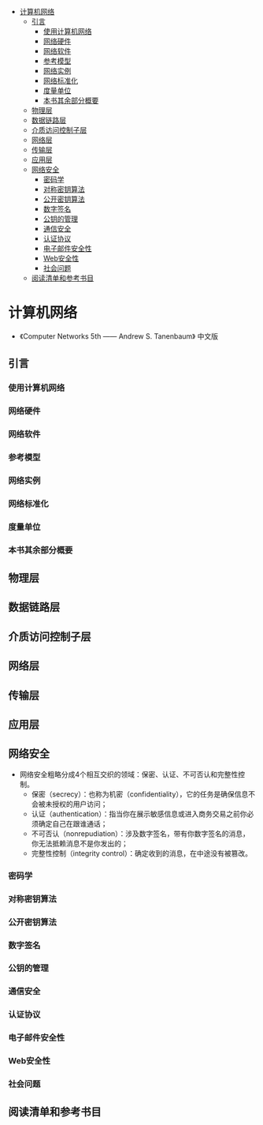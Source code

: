 <!-- TOC -->

- [计算机网络](#计算机网络)
    - [引言](#引言)
        - [使用计算机网络](#使用计算机网络)
        - [网络硬件](#网络硬件)
        - [网络软件](#网络软件)
        - [参考模型](#参考模型)
        - [网络实例](#网络实例)
        - [网络标准化](#网络标准化)
        - [度量单位](#度量单位)
        - [本书其余部分概要](#本书其余部分概要)
    - [物理层](#物理层)
    - [数据链路层](#数据链路层)
    - [介质访问控制子层](#介质访问控制子层)
    - [网络层](#网络层)
    - [传输层](#传输层)
    - [应用层](#应用层)
    - [网络安全](#网络安全)
        - [密码学](#密码学)
        - [对称密钥算法](#对称密钥算法)
        - [公开密钥算法](#公开密钥算法)
        - [数字签名](#数字签名)
        - [公钥的管理](#公钥的管理)
        - [通信安全](#通信安全)
        - [认证协议](#认证协议)
        - [电子邮件安全性](#电子邮件安全性)
        - [Web安全性](#web安全性)
        - [社会问题](#社会问题)
    - [阅读清单和参考书目](#阅读清单和参考书目)

<!-- /TOC -->

# 计算机网络

- 《Computer Networks 5th —— Andrew S. Tanenbaum》 中文版

## 引言

### 使用计算机网络
### 网络硬件
### 网络软件
### 参考模型
### 网络实例
### 网络标准化
### 度量单位
### 本书其余部分概要

## 物理层
## 数据链路层
## 介质访问控制子层
## 网络层
## 传输层
## 应用层

## 网络安全

- 网络安全粗略分成4个相互交织的领域：保密、认证、不可否认和完整性控制。
    - 保密（secrecy）：也称为机密（confidentiality），它的任务是确保信息不会被未授权的用户访问；
    - 认证（authentication）：指当你在展示敏感信息或进入商务交易之前你必须确定自己在跟谁通话；
    - 不可否认（nonrepudiation）：涉及数字签名，带有你数字签名的消息，你无法抵赖消息不是你发出的；
    - 完整性控制（integrity control）：确定收到的消息，在中途没有被篡改。

### 密码学
### 对称密钥算法
### 公开密钥算法
### 数字签名
### 公钥的管理
### 通信安全
### 认证协议
### 电子邮件安全性
### Web安全性
### 社会问题

## 阅读清单和参考书目

